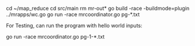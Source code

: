 cd ~/map_reduce
cd src/main
rm mr-out*
go build -race -buildmode=plugin ../mrapps/wc.go
go run -race mrcoordinator.go pg-*.txt

For Testing, can run the program with hello world inputs:

go run -race mrcoordinator.go pg-1-*.txt

